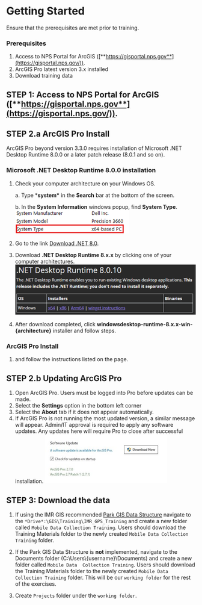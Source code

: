 # Getting Started

Ensure that the prerequisites are met prior to training. 

### Prerequisites

1. Access to NPS Portal for ArcGIS ([**https://gisportal.nps.gov**](https://gisportal.nps.gov/)).
2. ArcGIS Pro latest version 3.x installed
3. Download training data

## STEP 1: Access to NPS Portal for ArcGIS ([**https://gisportal.nps.gov**](https://gisportal.nps.gov/)).

<!-- ToDo: Get instructions -->

## STEP 2.a ArcGIS Pro Install

ArcGIS Pro beyond version 3.3.0 requires installation of Microsoft .NET Desktop Runtime 8.0.0 or a later patch release (8.0.1 and so on).

### Microsoft .NET Desktop Runtime 8.0.0 installation

1. Check your computer architecture on your Windows OS. 

   a.  Type ***system\*** in the **Search** bar at the bottom of the screen.

   b.  In the **System Information** windows popup, find **System Type**.<br>
      <img src="/GNSS/assets/images/windows11_system_type.png" alt="windows11_system_type">

2. Go to the link [Download .NET 8.0](https://dotnet.microsoft.com/en-us/download/dotnet/8.0).

3. Download **.NET Desktop Runtime 8.x.x** by clicking one of your computer architectures.
   <img src="/GNSS/assets/images/dotnet_desktop_runtime_8.0.10.png" alt="dotnet_desktop_runtime_8.0.10">

4. After download completed, click **windowsdesktop-runtime-8.x.x-win-{architecture}** installer and follow steps.

### ArcGIS Pro Install

1. <!--Click this link--> and follow the instructions listed on the page. 

## STEP 2.b Updating ArcGIS Pro

1. Open ArcGIS Pro. Users must be logged into Pro before updates can be made.
2. Select the **Settings** option in the bottom left corner
3. Select the **About** tab if it does not appear automatically. 
4. If ArcGIS Pro is not running the most updated version, a similar message will appear. Admin/IT approval is required to apply any software updates. Any updates here will require Pro to close after successful installation.
   <img src="/GNSS/assets/images/arcgispro_update.jpg" alt="arcgispro_update">

## STEP 3: Download the data 

<!-- ToDo: Check link and steps -->

1. If using the IMR GIS recommended [Park GIS Data Structure](https://imrgis.nps.gov/storage/app/media/Documents/Data-Management/GISDataStructure-May2019.pdf) navigate to the ```*Drive*:\GIS\Training\IMR_GPS_Training``` and create a new folder called ```Mobile Data Collection Training```. Users should download the Training Materials folder to the newly created ```Mobile Data Collection Training``` folder.  

2. If the Park GIS Data Structure is **not** implemented, navigate to the Documents 
folder (C:\Users\\{username}\Documents) and create a new folder called ```Mobile Data 
   Collection Training```. Users should download the Training Materials folder to 
   the newly created ```Mobile Data Collection Training``` folder. This will be our 
   ```working folder``` for the rest of the exercises.

3. Create ```Projects``` folder under the ```working folder```. 

<!-- END -->
<br>
<br> 
<br> 
<br> 
<br> 




